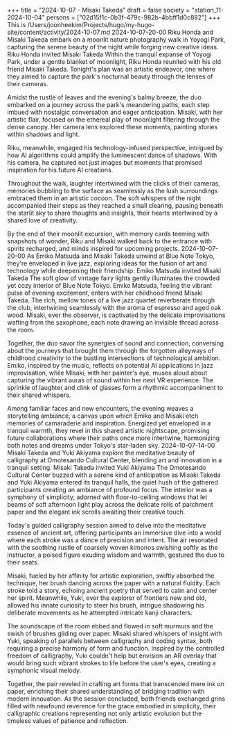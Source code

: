 +++
title = "2024-10-07 - Misaki Takeda"
draft = false
society = "station_11-2024-10-04"
persons = ["02d15f1c-0b3f-479c-982b-4bbff1d0c882"]
+++
This is /Users/joonheekim/Projects/hugo/my-hugo-site/content/activity/2024-10-07.md
2024-10-07-20-00
Riku Honda and Misaki Takeda embark on a moonlit nature photography walk in Yoyogi Park, capturing the serene beauty of the night while forging new creative ideas.
Riku Honda invited Misaki Takeda
Within the tranquil expanse of Yoyogi Park, under a gentle blanket of moonlight, Riku Honda reunited with his old friend Misaki Takeda. Tonight's plan was an artistic endeavor, one where they aimed to capture the park's nocturnal beauty through the lenses of their cameras.

Amidst the rustle of leaves and the evening's balmy breeze, the duo embarked on a journey across the park's meandering paths, each step imbued with nostalgic conversation and eager anticipation. Misaki, with her artistic flair, focused on the ethereal play of moonlight filtering through the dense canopy. Her camera lens explored these moments, painting stories within shadows and light.

Riku, meanwhile, engaged his technology-infused perspective, intrigued by how AI algorithms could amplify the luminescent dance of shadows. With his camera, he captured not just images but moments that promised inspiration for his future AI creations.

Throughout the walk, laughter intertwined with the clicks of their cameras, memories bubbling to the surface as seamlessly as the lush surroundings embraced them in an artistic cocoon. The soft whispers of the night accompanied their steps as they reached a small clearing, pausing beneath the starlit sky to share thoughts and insights, their hearts intertwined by a shared love of creativity.

By the end of their moonlit excursion, with memory cards teeming with snapshots of wonder, Riku and Misaki walked back to the entrance with spirits recharged, and minds inspired for upcoming projects.
2024-10-07-20-00
As Emiko Matsuda and Misaki Takeda unwind at Blue Note Tokyo, they're enveloped in live jazz, exploring ideas for the fusion of art and technology while deepening their friendship.
Emiko Matsuda invited Misaki Takeda
The soft glow of vintage fairy lights gently illuminates the crowded yet cozy interior of Blue Note Tokyo. Emiko Matsuda, feeling the vibrant pulse of evening excitement, enters with her childhood friend Misaki Takeda. The rich, mellow tones of a live jazz quartet reverberate through the club, intertwining seamlessly with the aroma of espresso and aged oak wood. Misaki, ever the observer, is captivated by the delicate improvisations wafting from the saxophone, each note drawing an invisible thread across the room.

Together, the duo savor the synergies of sound and connection, conversing about the journeys that brought them through the forgotten alleyways of childhood creativity to the bustling intersections of technological ambition. Emiko, inspired by the music, reflects on potential AI applications in jazz improvisation, while Misaki, with her painter's eye, muses aloud about capturing the vibrant auras of sound within her next VR experience. The sprinkle of laughter and clink of glasses form a rhythmic accompaniment to their shared whispers.

Among familiar faces and new encounters, the evening weaves a storytelling ambiance, a canvas upon which Emiko and Misaki etch memories of camaraderie and inspiration. Energized yet enveloped in a tranquil warmth, they revel in this shared artistic nightscape, promising future collaborations where their paths once more intertwine, harmonizing both notes and dreams under Tokyo's star-laden sky.
2024-10-07-14-00
Misaki Takeda and Yuki Akiyama explore the meditative beauty of calligraphy at Omotesando Cultural Center, blending art and innovation in a tranquil setting.
Misaki Takeda invited Yuki Akiyama
The Omotesando Cultural Center buzzed with a serene kind of anticipation as Misaki Takeda and Yuki Akiyama entered its tranquil halls, the quiet hush of the gathered participants creating an ambiance of profound focus. The interior was a symphony of simplicity, adorned with floor-to-ceiling windows that let beams of soft afternoon light play across the delicate rolls of parchment paper and the elegant ink scrolls awaiting their creative touch. 

Today's guided calligraphy session aimed to delve into the meditative essence of ancient art, offering participants an immersive dive into a world where each stroke was a dance of precision and intent. The air resonated with the soothing rustle of coarsely woven kimonos swishing softly as the instructor, a poised figure exuding wisdom and warmth, gestured the duo to their seats. 

Misaki, fueled by her affinity for artistic exploration, swiftly absorbed the technique, her brush dancing across the paper with a natural fluidity. Each stroke told a story, echoing ancient poetry that served to calm and center her spirit. Meanwhile, Yuki, ever the explorer of frontiers new and old, allowed his innate curiosity to steer his brush, intrigue shadowing his deliberate movements as he attempted intricate kanji characters. 

The soundscape of the room ebbed and flowed in soft murmurs and the swish of brushes gliding over paper. Misaki shared whispers of insight with Yuki, speaking of parallels between calligraphy and coding syntax, both requiring a precise harmony of form and function. Inspired by the controlled freedom of calligraphy, Yuki couldn't help but envision an AR overlay that would bring such vibrant strokes to life before the user's eyes, creating a symphonic visual melody. 

Together, the pair reveled in crafting art forms that transcended mere ink on paper, enriching their shared understanding of bridging tradition with modern innovation. As the session concluded, both friends exchanged grins filled with newfound reverence for the grace embodied in simplicity, their calligraphic creations representing not only artistic evolution but the timeless values of patience and reflection.
